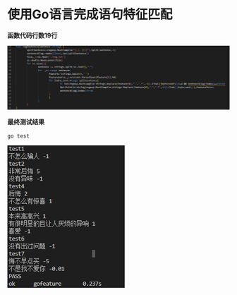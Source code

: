 # 使用Go语言完成语句特征匹配

**函数代码行数19行**

![](image/README/1653190226294.png)

**最终测试结果**

```
go test
```

![img](image/README/1653190184660.png)
